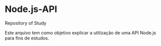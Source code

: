 # Node.js-API
Repository of Study

Este arquivo tem como objetivo explicar a utilização de uma API Node.js para fins de estudos.